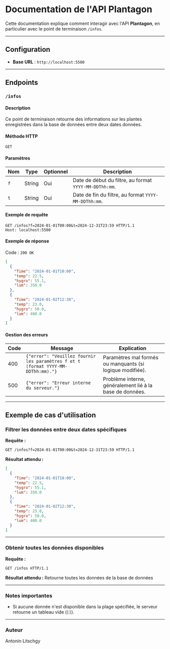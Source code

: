 # Documentation de l'API Plantagon

Cette documentation explique comment interagir avec l'API **Plantagon**, en particulier avec le point de terminaison `/infos`.

---

## Configuration

- **Base URL** : `http://localhost:5500`

---

## Endpoints

### `/infos`

#### Description

Ce point de terminaison retourne des informations sur les plantes enregistrées dans la base de données entre deux dates données.

#### Méthode HTTP

`GET`

#### Paramètres

| Nom | Type   | Optionnel | Description                                            |
| --- | ------ | --------- | ------------------------------------------------------ |
| `f` | String | Oui       | Date de début du filtre, au format `YYYY-MM-DDThh:mm`. |
| `t` | String | Oui       | Date de fin du filtre, au format `YYYY-MM-DDThh:mm`.   |

#### Exemple de requête

```http
GET /infos?f=2024-01-01T00:00&t=2024-12-31T23:59 HTTP/1.1
Host: localhost:5500
```

#### Exemple de réponse

Code : `200 OK`

```json
[
  {
    "Time": "2024-01-01T10:00",
    "temp": 22.5,
    "hygro": 55.1,
    "lum": 350.0
  },
  {
    "Time": "2024-01-02T12:30",
    "temp": 23.0,
    "hygro": 50.0,
    "lum": 400.0
  }
]
```

#### Gestion des erreurs

| Code | Message                                                                          | Explication                                               |
| ---- | -------------------------------------------------------------------------------- | --------------------------------------------------------- |
| 400  | `{"error": "Veuillez fournir les paramètres f et t (format YYYY-MM-DDThh:mm)."}` | Paramètres mal formés ou manquants (si logique modifiée). |
| 500  | `{"error": "Erreur interne du serveur."}`                                        | Problème interne, généralement lié à la base de données.  |

---

## Exemple de cas d'utilisation

### Filtrer les données entre deux dates spécifiques

**Requête :**

```http
GET /infos?f=2024-01-01T00:00&t=2024-12-31T23:59 HTTP/1.1
```

**Résultat attendu :**

```json
[
  {
    "Time": "2024-01-01T10:00",
    "temp": 22.5,
    "hygro": 55.1,
    "lum": 350.0
  },
  {
    "Time": "2024-01-02T12:30",
    "temp": 23.0,
    "hygro": 50.0,
    "lum": 400.0
  }
]
```

---

### Obtenir toutes les données disponibles

**Requête :**

```http
GET /infos HTTP/1.1
```

**Résultat attendu :**
Retourne toutes les données de la base de données

---

### Notes importantes

- Si aucune donnée n'est disponible dans la plage spécifiée, le serveur retourne un tableau vide (`[]`).

---

### Auteur

Antonin Litschgy
